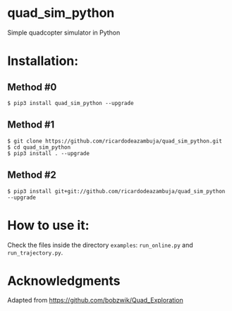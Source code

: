 # quad_sim_python
Simple quadcopter simulator in Python

# Installation:
## Method #0
```
$ pip3 install quad_sim_python --upgrade
```

## Method #1
```
$ git clone https://github.com/ricardodeazambuja/quad_sim_python.git
$ cd quad_sim_python
$ pip3 install . --upgrade
```

## Method #2
```
$ pip3 install git+git://github.com/ricardodeazambuja/quad_sim_python --upgrade
```

# How to use it:
Check the files inside the directory `examples`: `run_online.py` and `run_trajectory.py`.


# Acknowledgments
Adapted from https://github.com/bobzwik/Quad_Exploration